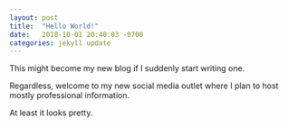 ```yaml
---
layout: post
title:  "Hello World!"
date:   2018-10-01 20:40:03 -0700
categories: jekyll update
---
```

This might become my new blog if I suddenly start writing one.

Regardless, welcome to my new social media outlet where I plan to host mostly professional information.

At least it looks pretty.
